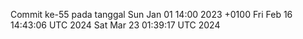 Commit ke-55 pada tanggal Sun Jan 01 14:00 2023 +0100
Fri Feb 16 14:43:06 UTC 2024
Sat Mar 23 01:39:17 UTC 2024
